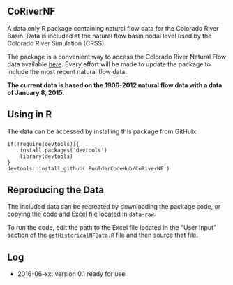 ## CoRiverNF
A data only R package containing natural flow data for the Colorado River Basin. Data is included at the natural flow basin nodal level used by the Colorado River Simulation (CRSS).

The package is a convenient way to access the Colorado River Natural Flow data available [here](http://www.usbr.gov/lc/region/g4000/NaturalFlow/current.html). Every effort will be made to update the package to include the most recent natural flow data.

__The current data is based on the 1906-2012 natural flow data with a data of January 8, 2015.__

## Using in R

The data can be accessed by installing this package from GitHub:

```
if(!require(devtools)){
    install.packages('devtools')
    library(devtools)
}
devtools::install_github('BoulderCodeHub/CoRiverNF')
```

## Reproducing the Data

The included data can be recreated by downloading the package code, or copying the code and Excel file located in [`data-raw`](data-raw).

To run the code, edit the path to the Excel file located in the "User Input" section of the `getHistoricalNFData.R` file and then source that file. 

## Log

- 2016-06-xx: version 0.1 ready for use
